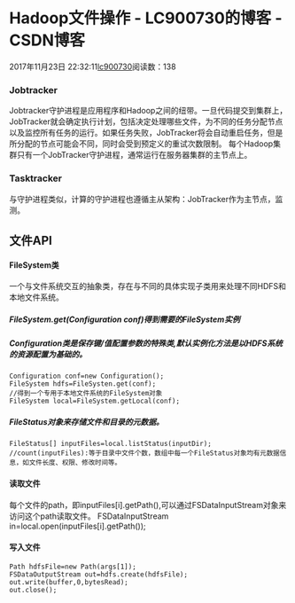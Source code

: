# Hadoop文件操作 - LC900730的博客 - CSDN博客
2017年11月23日 22:32:11[lc900730](https://me.csdn.net/LC900730)阅读数：138
### Jobtracker
Jobtracker守护进程是应用程序和Hadoop之间的纽带。一旦代码提交到集群上，JobTracker就会确定执行计划，包括决定处理哪些文件，为不同的任务分配节点以及监控所有任务的运行。如果任务失败，JobTracker将会自动重启任务，但是所分配的节点可能会不同，同时会受到预定义的重试次数限制。 
每个Hadoop集群只有一个JobTracker守护进程，通常运行在服务器集群的主节点上。
### Tasktracker
与守护进程类似，计算的守护进程也遵循主从架构：JobTracker作为主节点，监测。
## 文件API
#### FileSystem类
一个与文件系统交互的抽象类，存在与不同的具体实现子类用来处理不同HDFS和本地文件系统。
##### FileSystem.get(Configuration conf)得到需要的FileSystem实例
##### Configuration类是保存键/值配置参数的特殊类,默认实例化方法是以HDFS系统的资源配置为基础的。
```
Configuration conf=new Configuration();
FileSystem hdfs=FileSysten.get(conf);
//得到一个专用于本地文件系统的FileSystem对象
FileSystem local=FileSystem.getLocal(conf);
```
##### FileStatus对象来存储文件和目录的元数据。
```
FileStatus[] inputFiles=local.listStatus(inputDir);
//count(inputFiles):等于目录中文件个数，数组中每一个FileStatus对象均有元数据信息，如文件长度、权限、修改时间等。
```
#### 读取文件
每个文件的path，即inputFiles[i].getPath(),可以通过FSDataInputStream对象来访问这个path读取文件。 
FSDataInputStream in=local.open(inputFiles[i].getPath());
#### 写入文件
```
Path hdfsFile=new Path(args[1]);
FSDataOutputStream out=hdfs.create(hdfsFile);
out.write(buffer,0,bytesRead);
out.close();
```
